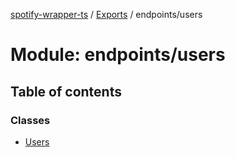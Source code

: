 [spotify-wrapper-ts](../README.md) / [Exports](../modules.md) / endpoints/users

# Module: endpoints/users

## Table of contents

### Classes

- [Users](../classes/endpoints_users.Users.md)
